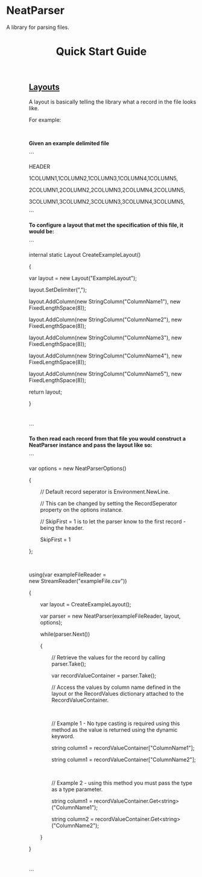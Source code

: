 # NeatParser
A library for parsing files.




<h1 style="text-align: center;"><strong>Quick Start Guide</strong></h1>
<p>&nbsp;</p>
<h2 style="padding-left: 60px;"><span style="text-decoration: underline;"><strong>Layouts</strong></span></h2>
<p style="padding-left: 60px;">A layout is basically telling the library what a record in the file looks like.</p>
<p style="padding-left: 60px;">For example:</p>
<p style="padding-left: 60px;">&nbsp;</p>
<p style="padding-left: 60px;"><strong>Given an example delimited file</strong></p>
<p style="padding-left: 60px;">```</p>
<p style="padding-left: 60px;">HEADER</p>
<p style="padding-left: 60px;">1COLUMN1,1COLUMN2,1COLUMN3,1COLUMN4,1COLUMN5,</p>
<p style="padding-left: 60px;">2COLUMN1,2COLUMN2,2COLUMN3,2COLUMN4,2COLUMN5,</p>
<p style="padding-left: 60px;">3COLUMN1,3COLUMN2,3COLUMN3,3COLUMN4,3COLUMN5,</p>
<p style="padding-left: 60px;">```</p>
<p style="padding-left: 60px;"><strong>To configure a layout that met the specification of this file, it would be:</strong></p>
<p style="padding-left: 60px;">```</p>
<p style="padding-left: 60px;">internal static Layout CreateExampleLayout()</p>
<p style="padding-left: 60px;">{</p>
<p style="text-align: left; padding-left: 60px;">var layout = new Layout("ExampleLayout");</p>
<p style="text-align: left; padding-left: 60px;">layout.SetDelimiter(",");</p>
<p style="text-align: left; padding-left: 60px;">layout.AddColumn(new StringColumn("ColumnName1"), new FixedLengthSpace(8));</p>
<p style="text-align: left; padding-left: 60px;">layout.AddColumn(new StringColumn("ColumnName2"), new FixedLengthSpace(8));</p>
<p style="text-align: left; padding-left: 60px;">layout.AddColumn(new StringColumn("ColumnName3"), new FixedLengthSpace(8));</p>
<p style="text-align: left; padding-left: 60px;">layout.AddColumn(new StringColumn("ColumnName4"), new FixedLengthSpace(8));</p>
<p style="text-align: left; padding-left: 60px;">layout.AddColumn(new StringColumn("ColumnName5"), new FixedLengthSpace(8));</p>
<p style="text-align: left; padding-left: 60px;">return layout;</p>
<p style="padding-left: 60px;">}</p>
<p style="padding-left: 60px;">&nbsp;</p>
<p style="padding-left: 60px;">```</p>
<p style="padding-left: 60px;"><strong>To then read each record from that file you would construct a NeatParser instance and pass the layout like so:</strong></p>
<p style="padding-left: 60px;">```</p>
<p style="padding-left: 60px;">var options = new NeatParserOptions()</p>
<p style="padding-left: 60px;">{</p>
<p style="padding-left: 90px;">// Default record seperator is Environment.NewLine.</p>
<p style="padding-left: 90px;">// This can be changed by setting the RecordSeperator property on the options instance.</p>
<p style="padding-left: 90px;">// SkipFirst = 1 is to let the parser know to the first record - being the header.</p>
<p style="padding-left: 90px;">SkipFirst = 1</p>
<p style="padding-left: 60px;">};</p>
<p style="padding-left: 60px;">&nbsp;</p>
<p style="padding-left: 60px;">using(var exampleFileReader = new&nbsp;StreamReader("exampleFile.csv"))</p>
<p style="padding-left: 60px;">{</p>
<p style="padding-left: 90px;">var layout =&nbsp;CreateExampleLayout();</p>
<p style="padding-left: 90px;">var parser = new NeatParser(exampleFileReader,&nbsp;layout, options);</p>
<p style="padding-left: 90px;">while(parser.Next())</p>
<p style="padding-left: 90px;">{</p>
<p style="padding-left: 120px;">// Retrieve the values for the record by calling parser.Take();</p>
<p style="padding-left: 120px;">var recordValueContainer = parser.Take();</p>
<p style="padding-left: 120px;">// Access the values by column name defined in the layout or the RecordValues dictionary attached to the RecordValueContainer.</p>
<p style="padding-left: 120px;">&nbsp;</p>
<p style="padding-left: 120px;">// Example 1 -&nbsp;No type casting is required using this method as the value is returned using the dynamic keyword.</p>
<p style="padding-left: 120px;">string column1 = recordValueContainer["ColumnName1"];</p>
<p style="padding-left: 120px;">string column1 =&nbsp;recordValueContainer["ColumnName2"];</p>
<p style="padding-left: 120px;">&nbsp;</p>
<p style="padding-left: 120px;">// Example 2 - using this method you must pass the type as a type parameter.</p>
<p style="padding-left: 120px;">string column1 = recordValueContainer.Get&lt;string&gt;("ColumnName1");</p>
<p style="padding-left: 120px;">string column2 =&nbsp;recordValueContainer.Get&lt;string&gt;("ColumnName2");</p>
<p style="padding-left: 90px;">}</p>
<p style="padding-left: 60px;">}</p>
<p style="padding-left: 60px;">&nbsp;</p>
<p style="padding-left: 60px;">```</p>
<p style="padding-left: 60px;">&nbsp;</p>
